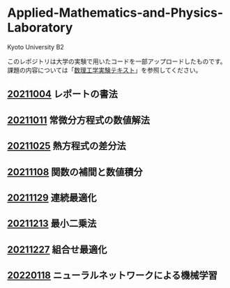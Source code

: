 # Applied-Mathematics-and-Physics-Laboratory
Kyoto University B2

このレポジトリは大学の実験で用いたコードを一部アップロードしたものです。課題の内容については「[数理工学実験テキスト](https://github.com/atsstagram/Applied-Mathematics-and-Physics-Laboratory/blob/master/数理工学実験テキスト_2021.pdf)」を参照してください。

## [20211004](https://github.com/atsstagram/Applied-Mathematics-and-Physics-Laboratory/tree/master/20211004) レポートの書法

## [20211011](https://github.com/atsstagram/Applied-Mathematics-and-Physics-Laboratory/tree/master/20211011) 常微分方程式の数値解法

## [20211025](https://github.com/atsstagram/Applied-Mathematics-and-Physics-Laboratory/tree/master/20211025) 熱方程式の差分法

## [20211108](https://github.com/atsstagram/Applied-Mathematics-and-Physics-Laboratory/tree/master/20211108) 関数の補間と数値積分

## [20211129](https://github.com/atsstagram/Applied-Mathematics-and-Physics-Laboratory/tree/master/20211129) 連続最適化

## [20211213](https://github.com/atsstagram/Applied-Mathematics-and-Physics-Laboratory/tree/master/20211213) 最小二乗法

## [20211227](https://github.com/atsstagram/Applied-Mathematics-and-Physics-Laboratory/tree/master/20211227) 組合せ最適化

## [20220118](https://github.com/atsstagram/Applied-Mathematics-and-Physics-Laboratory/tree/master/20220118) ニューラルネットワークによる機械学習
